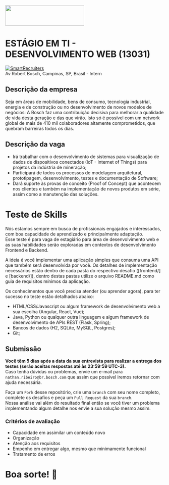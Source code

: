 <img src="https://github.com/bosch-mining/web-development-internship/blob/master/logo.png?raw=true" width="250" height="65">

# ESTÁGIO EM TI - DESENVOLVIMENTO WEB (13031)
[![SmartRecruiters](https://img.shields.io/badge/Powered%20By-SmartRecruiters-brightgreen.svg)](https://smrtr.io/4mbxR)  
Av Robert Bosch, Campinas, SP, Brasil - Intern

## Descrição da empresa
Seja em áreas de mobilidade, bens de consumo, tecnologia industrial, energia e de construção ou no desenvolvimento de novos modelos de negócios: A Bosch faz uma contribuição decisiva para melhorar a qualidade de vida desta geração e das que virão. Isto só é possível com um network global de mais de 410 mil colaboradores altamente comprometidos, que quebram barreiras todos os dias.

## Descrição da vaga
- Irá trabalhar com o desenvolvimento de sistemas para visualização de dados de dispositivos conectados (IoT - Internet of Things) para projetos da indústria de mineração;
- Participará de todos os processos de modelagem arquitetural, prototipagem, desenvolvimento, testes e documentação de Software;
- Dará suporte às provas de conceito (Proof of Concept) que acontecem nos clientes e também na implementação de novos produtos em série, assim como a manutenção das soluções.

# Teste de Skills
Nós estamos sempre em busca de profissionais engajados e interessados, com boa capacidade de aprendizado e principalmente adaptação.  
Esse teste é para vaga de estagiário para área de desenvolvimento web e as suas habilidades serão exploradas em contextos de desenvolvimento Frontend e Backend.

A ideia é você implementar uma aplicação simples que consuma uma API que também será desenvolvida por você.
Os detalhes de implementação necessários estão dentro de cada pasta do respectivo desafio ([frontend/] e [backend/]), dentro destas pastas utilize o arquivo README.md como guia de requisitos mínimos da aplicação. 

Os conhecimentos que você precisa atender (ou aprender agora), para ter sucesso no teste estão detalhados abaixo:
- HTML/CSS/Javascript ou algum framework de desenvolvimento web a sua escolha (Angular, React, Vue);
- Java, Python ou qualquer outra linguagem e algum framework de desenvolvimento de APIs REST (Flask, Spring);
- Bancos de dados (H2, SQLite, MySQL, Postgres);
- Git;

## Submissão
**Você têm 5 dias após a data da sua entrevista para realizar a entrega dos testes (serão aceitas respostas até às 23:59:59 UTC-3).**   
Caso tenha dúvidas ou problemas, envie um e-mail para `nathan.ribeiro@br.bosch.com` que assim que possível iremos retornar com ajuda necessária.  

Faça um `Fork` desse repositório, crie uma `branch` com seu nome completo, complete os desafios e peça um `Pull Request` da sua `branch`.  
Nossa análise vai além do resultado final então se você tiver um problema implementando algum detalhe nos envie a sua solução mesmo assim.  

### Critérios de avaliação
- Capacidade em assimilar um conteúdo novo
- Organização
- Atenção aos requisitos
- Empenho em entregar algo, mesmo que minimamente funcional
- Tratamento de erros

# Boa sorte! :punch:
